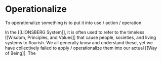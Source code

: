 # Operationalize

To operationalize something is to put it into use / action / operation. 

In the [[LIONSBERG System]], it is often used to refer to the timeless [[Wisdom, Principles, and Values]] that cause people, societies, and living systems to flourish. We all generally know and understand these, yet we have collectively failed to apply / operationalize them into our actual [[Way of Being]]. The